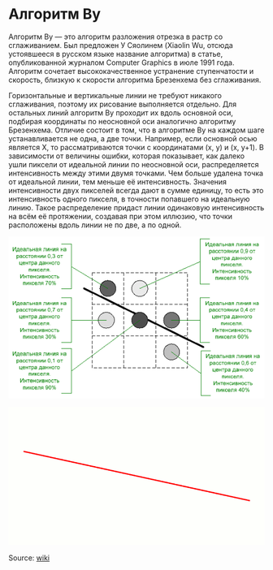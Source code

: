# Алгоритм Ву
Алгоритм Ву — это алгоритм разложения отрезка в растр со сглаживанием. Был предложен У Сяолинем (Xiaolin Wu, отсюда устоявшееся 
в русском языке название алгоритма) в статье, опубликованной журналом Computer Graphics в июле 1991 года. 
Алгоритм сочетает высококачественное устранение ступенчатости и скорость, близкую к скорости алгоритма Брезенхема без сглаживания.

Горизонтальные и вертикальные линии не требуют никакого сглаживания, поэтому их рисование выполняется отдельно. Для остальных линий 
алгоритм Ву проходит их вдоль основной оси, подбирая координаты по неосновной оси аналогично алгоритму Брезенхема. Отличие состоит в том, 
что в алгоритме Ву на каждом шаге устанавливается не одна, а две точки. Например, если основной осью является Х, то рассматриваются точки 
с координатами (х, у) и (х, у+1). В зависимости от величины ошибки, которая показывает, как далеко ушли пиксели от идеальной линии по неосновной 
оси, распределяется интенсивность между этими двумя точками. Чем больше удалена точка от идеальной линии, тем меньше её интенсивность. 
Значения интенсивности двух пикселей всегда дают в сумме единицу, то есть это интенсивность одного пикселя, в точности попавшего 
на идеальную линию. Такое распределение придаст линии одинаковую интенсивность на всём её протяжении, создавая при этом иллюзию, 
что точки расположены вдоль линии не по две, а по одной.

![scheme](content/Wu_line_algorithm.png)

![gif](content/LineXiaolinWu.gif)

Source: [wiki](https://ru.wikipedia.org/wiki/Алгоритм_Ву)